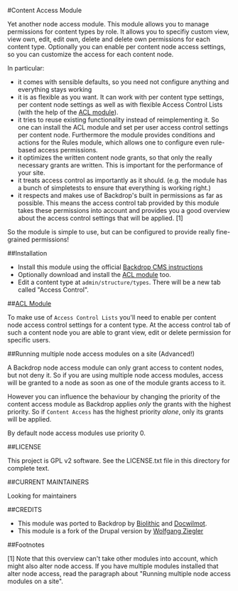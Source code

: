 #Content Access Module

Yet another node access module.
This module allows you to manage permissions for content types by role. It allows you to specifiy
custom view, view own, edit, edit own, delete and delete own permissions for each content type.
Optionally you can enable per content node access settings, so you can customize the access for each
content node.

In particular:

  * it comes with sensible defaults, so you need not configure anything and everything stays working
  * it is as flexible as you want. It can work with per content type settings, per content node settings
    as well as with flexible Access Control Lists (with the help of the [ACL module](https://backdropcms.org/project/acl)).
  * it tries to reuse existing functionality instead of reimplementing it. So one can install the ACL
    module and set per user access control settings per content node.
    Furthermore the module provides conditions and actions for the Rules module, which allows one
    to configure even rule-based access permissions.
  * it optimizes the written content node grants, so that only the really necessary grants are written.
    This is important for the performance of your site.
  * it treats access control as importantly as it should. (e.g. the module has a bunch of simpletests to ensure that everything is working right.)
  * it respects and makes use of Backdrop's built in permissions as far as 
    possible. This means the access control tab provided by this module takes 
    these permissions into account and provides you a good overview about the 
    access control settings that will be applied. [1]

So the module is simple to use, but can be configured to provide really 
fine-grained permissions!


##Installation

 * Install this module using the official 
  [Backdrop CMS instructions](https://backdropcms.org/guide/modules)
 * Optionally download and install the [ACL module](https://backdropcms.org/project/acl) too.
 * Edit a content type at `admin/structure/types`. There will be a new tab 
   called "Access Control".


##[ACL Module](https://backdropcms.org/project/acl)

To make use of `Access Control Lists` you'll need to enable per content node 
access control settings for a content type. At the access control tab of such a
content node you are able to grant view, edit or delete permission for specific
users.


##Running multiple node access modules on a site (Advanced!)

A Backdrop node access module can only grant access to content nodes, but not deny it. So if you
are using multiple node access modules, access will be granted to a node as soon as one of the
module grants access to it.

However you can influence the behaviour by changing the priority of the content access module as
Backdrop applies *only* the grants with the highest priority. So if `Content Access` has the highest
priority *alone*, only its grants will be applied. 

By default node access modules use priority 0.

##LICENSE

This project is GPL v2 software. See the LICENSE.txt file in this directory 
for complete text.

##CURRENT MAINTAINERS

Looking for maintainers

##CREDITS   

 - This module was ported to Backdrop by [Biolithic](https://github.com/biolithic)
and [Docwilmot](https://github.com/docwilmot).
 - This module is a fork of the Drupal version by [Wolfgang Ziegler](nuppla@zites.net)

##Footnotes

[1] Note that this overview can't take other modules into account, which might also alter node access.
    If you have multiple modules installed that alter node access, read the paragraph about "Running 
    multiple node access modules on a site".
